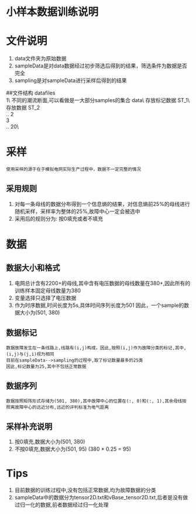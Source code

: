 # 小样本数据训练说明
# 文件说明
1. data文件夹为原始数据
2. sampleData是对data数据经过初步筛选后得到的结果，筛选条件为数据是否完全
3. sampling是对sampleData进行采样后得到的结果

##文件结构
datafiles\
    1\          不同的潮流断面,可以看做是一大部分samples的集合
        data\   存放标记数据
        ST_1\   存放数据
        ST_2\
        ..
    2\
    3\
    ..
    20\

# 采样
    使用采样的源于在于模拟电网实际生产过程中，数据不一定完整的情况

## 采用规则
1. 对每一条母线的数据分布得到一个信息熵的结果，对信息熵前25%的母线进行随机采样，采样率为整体的25%,故障中心一定会被选中
2. 采用后的规则分为: 按0填充或者不填充

# 数据
## 数据大小和格式
1. 电网总计含有2200+的母线,其中含有电压数据的母线数量在380+,因此所有的训练样本固定母线数量为380
2. 变量选择只选择了电压数据
3. 作为时序数据,时间长度为5s,具体时间序列长度为501
    因此，一个sample的数据大小为(501, 380)

## 数据标记
    数据故障发生在一条线路上,线路有(i,j)构成，因此,按照(i,j)作为故障分类的标记,其中,(i,j)与(j,i)视为相同
    目前在sampleData-->sampling的过程中,取了标记数量最多的25类
    因此,标记数量为25,其中不包括正常数据
## 数据序列
    数据按照矩阵形式存储为(501, 380),其中故障中心的位置在(:, 0)和(:, 1),其余母线按照离故障中心的远近分布,远近的评判标准为电气距离
## 采样补充说明
1. 按0填充,数据大小为(501, 380)
2. 不按0填充,数据大小为(501, 95) (380 * 0.25 = 95)

# Tips
1. 目前数据的训练过程中,没有包括正常数据,均为故障数据的分类
2. sampleData中的数据分为tensor2D.txt和vBase_tensor2D.txt,后者是没有做过归一化的数据,前者数据经过归一化处理
